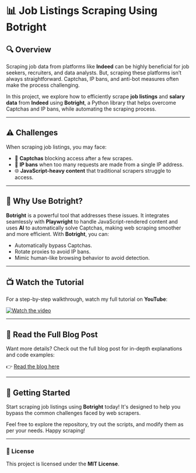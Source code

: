 # 📊 Job Listings Scraping Using Botright

## 🔍 Overview

Scraping job data from platforms like **Indeed** can be highly beneficial for job seekers, recruiters, and data analysts. But, scraping these platforms isn’t always straightforward. Captchas, IP bans, and anti-bot measures often make the process challenging.

In this project, we explore how to efficiently scrape **job listings** and **salary data** from **Indeed** using **Botright**, a Python library that helps overcome Captchas and IP bans, while automating the scraping process.

---

## ⚠️ Challenges

When scraping job listings, you may face:

- 🛑 **Captchas** blocking access after a few scrapes.
- 🚫 **IP bans** when too many requests are made from a single IP address.
- 🌐 **JavaScript-heavy content** that traditional scrapers struggle to access.

---

## 🤖 Why Use Botright?

**Botright** is a powerful tool that addresses these issues. It integrates seamlessly with **Playwright** to handle JavaScript-rendered content and uses **AI** to automatically solve Captchas, making web scraping smoother and more efficient. With **Botright**, you can:

- Automatically bypass Captchas.
- Rotate proxies to avoid IP bans.
- Mimic human-like browsing behavior to avoid detection.

---

## 📺 Watch the Tutorial

For a step-by-step walkthrough, watch my full tutorial on **YouTube**:

[![Watch the video](https://img.youtube.com/vi/YOUTUBE_VIDEO_ID/maxresdefault.jpg)](https://www.youtube.com/watch?v=YOUTUBE_VIDEO_ID)

---

## 📝 Read the Full Blog Post

Want more details? Check out the full blog post for in-depth explanations and code examples:

👉 [Read the blog here](https://yourbloglink.com)

---

## 🚀 Getting Started

Start scraping job listings using **Botright** today! It's designed to help you bypass the common challenges faced by web scrapers.

Feel free to explore the repository, try out the scripts, and modify them as per your needs. Happy scraping!

---

### 📄 License

This project is licensed under the **MIT License**.
